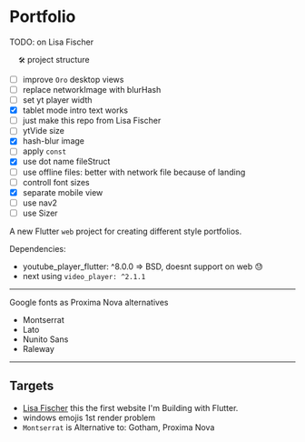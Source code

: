 # Portfolio

<!--
[![Flutter Responsive](https://img.shields.io/badge/flutter-responsive-brightgreen.svg?style=flat-square)](https://github.com/Codelessly/ResponsiveFramework) -->

TODO: on Lisa Fischer

&nbsp;&nbsp;&nbsp; `🛠` project structure

- [ ] improve `Oro` desktop views
- [ ] replace networkImage with blurHash
- [ ] set yt player width
- [x] tablet mode intro text works
- [ ] just make this repo from Lisa Fischer
- [ ] ytVide size
- [x] hash-blur image
- [ ] apply `const`
- [x] use dot name fileStruct
- [ ] use offline files: better with network file because of landing
- [ ] controll font sizes
- [x] separate mobile view
- [ ] use nav2
- [ ] use Sizer

A new Flutter `web` project for creating different style portfolios.

Dependencies:

- youtube_player_flutter: ^8.0.0 => BSD, doesnt support on web 😓
- next using `video_player: ^2.1.1`

---

Google fonts as Proxima Nova alternatives

- Montserrat
- Lato
- Nunito Sans
- Raleway

---

## Targets

- [Lisa Fischer](http://www.lisasuefischer.com/)
  this the first website I'm Building with Flutter.
- windows emojis 1st render problem
- `Montserrat` is Alternative to: Gotham, Proxima Nova
